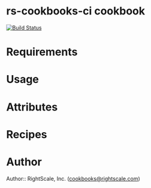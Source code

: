# rs-cookbooks-ci cookbook
[![Build Status](https://travis-ci.org/rightscale-cookbooks/rs-cookbooks_ci.png)](https://travis-ci.org/rightscale-cookbooks/rs-cookbooks_ci)

# Requirements

# Usage

# Attributes

# Recipes

# Author

Author:: RightScale, Inc. (<cookbooks@rightscale.com>)
